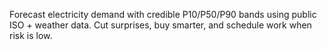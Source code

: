 Forecast electricity demand with credible P10/P50/P90 bands using public ISO + weather data. Cut surprises, buy smarter, and schedule work when risk is low.


